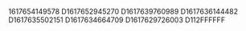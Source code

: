 1617654149578
D1617652945270
D1617639760989
D1617636144482
D1617635502151
D1617634664709
D1617629726003
D112FFFFFF
